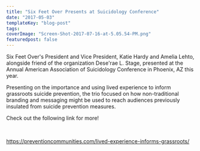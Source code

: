 ```yaml
---
title: "Six Feet Over Presents at Suicidology Conference"
date: "2017-05-03"
templateKey: "blog-post"
tags:
coverImage: "Screen-Shot-2017-07-16-at-5.05.54-PM.png"
featuredpost: false
---
```


Six Feet Over's President and Vice President, Katie Hardy and Amelia Lehto, alongside friend of the organization Dese'rae L. Stage, presented at the Annual American Association of Suicidology Conference in Phoenix, AZ this year.

Presenting on the importance and using lived experience to inform grassroots suicide prevention, the trio focused on how non-traditional branding and messaging might be used to reach audiences previously insulated from suicide prevention measures.

Check out the following link for more!

 

https://preventioncommunities.com/lived-experience-informs-grassroots/

